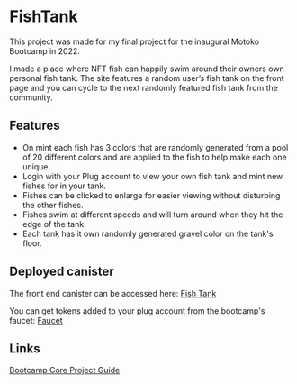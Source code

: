 # FishTank
This project was made for my final project for the inaugural Motoko Bootcamp in 2022.

I made a place where NFT fish can happily swim around their owners own personal fish tank. The site features a random user’s fish tank on the front page and you can cycle to the next randomly featured fish tank from the community.

## Features
- On mint each fish has 3 colors that are randomly generated from a pool of 20 different colors and are applied to the fish to help make each one unique.
- Login with your Plug account to view your own fish tank and mint new fishes for in your tank.
- Fishes can be clicked to enlarge for easier viewing without disturbing the other fishes.
- Fishes swim at different speeds and will turn around when they hit the edge of the tank.
- Each tank has it own randomly generated gravel color on the tank's floor.

## Deployed canister
The front end canister can be accessed here:
[Fish Tank](https://qh5pz-siaaa-aaaai-abyza-cai.raw.ic0.app/)

You can get tokens added to your plug account from the bootcamp's faucet:
[Faucet](https://bootcamp-faucet.vercel.app/)

## Links
[Bootcamp Core Project Guide](https://github.com/motoko-bootcamp/bootcamp/blob/main/core_project/PROJECT.MD)
